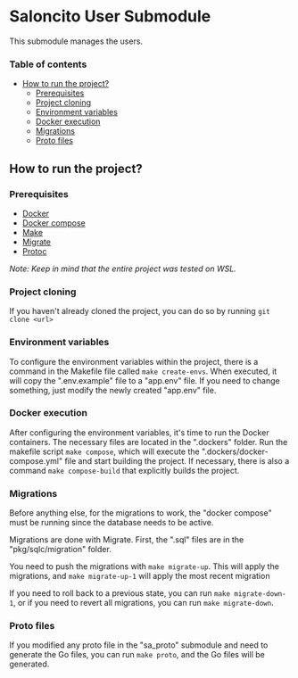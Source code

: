 # Saloncito User Submodule
This submodule manages the users.

### Table of contents
- [How to run the project?](#how-to-run-the-project)
  - [Prerequisites](#prerequisites)
  - [Project cloning](#project-cloning)
  - [Environment variables](#environment-variables)
  - [Docker execution](#docker-execution)
  - [Migrations](#migrations)
  - [Proto files](#proto-files)

## How to run the project?
### Prerequisites
- [Docker](https://docs.docker.com/install/)
- [Docker compose](https://docs.docker.com/compose/install/)
- [Make](https://www.gnu.org/software/make/?utm_source=chatgpt.com#download)
- [Migrate](https://github.com/golang-migrate/migrate)
- [Protoc](https://grpc.io/docs/protoc-installation/)

*Note: Keep in mind that the entire project was tested on WSL.*

### Project cloning
If you haven't already cloned the project, you can do so by running `git clone <url>`

### Environment variables
To configure the environment variables within the project, there is a command in the Makefile file called `make create-envs`. When executed, it will copy the ".env.example" file to a "app.env" file. If you need to change something, just modify the newly created "app.env" file.

### Docker execution
After configuring the environment variables, it's time to run the Docker containers. The necessary files are located in the ".dockers" folder. Run the makefile script `make compose`, which will execute the ".dockers/docker-compose.yml" file and start building the project. If necessary, there is also a command `make compose-build` that explicitly builds the project.

### Migrations
Before anything else, for the migrations to work, the "docker compose" must be running since the database needs to be active.

Migrations are done with Migrate. First, the ".sql" files are in the "pkg/sqlc/migration" folder.

You need to push the migrations with `make migrate-up`. This will apply the migrations, and `make migrate-up-1` will apply the most recent migration

If you need to roll back to a previous state, you can run `make migrate-down-1`, or if you need to revert all migrations, you can run `make migrate-down`.

### Proto files
If you modified any proto file in the "sa_proto" submodule and need to generate the Go files, you can run `make proto`, and the Go files will be generated.